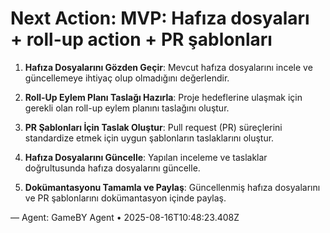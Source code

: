 # Next Action: MVP: Hafıza dosyaları + roll-up action + PR şablonları

1. **Hafıza Dosyalarını Gözden Geçir**: Mevcut hafıza dosyalarını incele ve güncellemeye ihtiyaç olup olmadığını değerlendir.

2. **Roll-Up Eylem Planı Taslağı Hazırla**: Proje hedeflerine ulaşmak için gerekli olan roll-up eylem planını taslağını oluştur.

3. **PR Şablonları İçin Taslak Oluştur**: Pull request (PR) süreçlerini standardize etmek için uygun şablonların taslaklarını oluştur.

4. **Hafıza Dosyalarını Güncelle**: Yapılan inceleme ve taslaklar doğrultusunda hafıza dosyalarını güncelle.

5. **Dokümantasyonu Tamamla ve Paylaş**: Güncellenmiş hafıza dosyalarını ve PR şablonlarını dokümantasyon içinde paylaş.

— Agent: GameBY Agent • 2025-08-16T10:48:23.408Z
